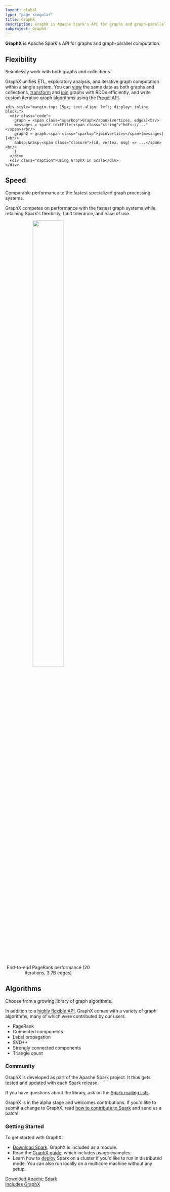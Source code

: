 ```yaml
---
layout: global
type: "page singular"
title: GraphX
description: GraphX is Apache Spark's API for graphs and graph-parallel computation, with a built-in library of common algorithms.
subproject: GraphX
---
```


<div class="jumbotron">
  <b>GraphX</b> is Apache Spark's API for graphs and graph-parallel computation.
</div>

<div class="row row-padded">
  <div class="col-md-7 col-sm-7">
    <h2>Flexibility</h2>
    <p class="lead">
      Seamlessly work with both graphs and collections.
    </p>
    <p>
      GraphX unifies ETL, exploratory analysis, and iterative graph computation within a single system. You can <a href="{{site.baseurl}}/docs/latest/graphx-programming-guide.html#the-property-graph">view</a> the same data as both graphs and collections, <a href="{{site.baseurl}}/docs/latest/graphx-programming-guide.html#property-operators">transform</a> and <a href="{{site.baseurl}}/docs/latest/graphx-programming-guide.html#join-operators">join</a> graphs with RDDs efficiently, and write custom iterative graph algorithms using the <a href="{{site.baseurl}}/docs/latest/graphx-programming-guide.html#pregel-api">Pregel API</a>.
    </p>
  </div>
  <div class="col-md-5 col-sm-5 col-padded-top col-center">

    <div style="margin-top: 15px; text-align: left; display: inline-block;">
      <div class="code">
        graph = <span class="sparkop">Graph</span>(vertices, edges)<br/>
        messages = spark.textFile(<span class="string">"hdfs://..."</span>)<br/>
        graph2 = graph.<span class="sparkop">joinVertices</span>(messages) {<br/>
        &nbsp;&nbsp;<span class="closure">(id, vertex, msg) => ...</span><br/>
        }
      </div>
      <div class="caption">Using GraphX in Scala</div>
    </div>
  </div>
</div>

<div class="row row-padded">
  <div class="col-md-7 col-sm-7">
    <h2>Speed</h2>
    <p class="lead">
      Comparable performance to the fastest specialized graph processing systems.
    </p>
    <p>
      GraphX competes on performance with the fastest graph systems while retaining Spark's flexibility, fault tolerance, and ease of use.
    </p>
  </div>
  <div class="col-md-5 col-sm-5 col-padded-top col-center">
    <div style="width: 100%; max-width: 272px; display: inline-block; text-align: center; padding:0;">
      <img src="{{site.baseurl}}/images/graphx-perf-comparison.png" style="width: 60%; max-width: 250px;">
      <div class="caption" style="min-width: 272px;">End-to-end PageRank performance (20 iterations, 3.7B edges)</div>
    </div>
  </div>
</div>

<div class="row row-padded">
  <div class="col-md-7 col-sm-7">
    <h2>Algorithms</h2>
    <p class="lead">
      Choose from a growing library of graph algorithms.
    </p>
    <p>In addition to a <a href="{{site.baseurl}}/docs/latest/graphx-programming-guide.html#graph-operators">highly flexible API</a>, GraphX comes with a variety of graph algorithms, many of which were contributed by our users.</p>
  </div>
  <div class="col-md-5 col-sm-5 col-padded-top">
    <ul class="list-narrow">
      <li>PageRank</li>
      <li>Connected components</li>
      <li>Label propagation</li>
      <li>SVD++</li>
      <li>Strongly connected components</li>
      <li>Triangle count</li>
    </ul>
  </div>
</div>


<div class="row">
  <div class="col-md-6 col-padded">
    <h3>Community</h3>
    <p>
      GraphX is developed as part of the Apache Spark project. It thus gets
      tested and updated with each Spark release.
    </p>
    <p>
      If you have questions about the library, ask on the
      <a href="{{site.baseurl}}/community.html#mailing-lists">Spark mailing lists</a>.
    </p>
    <p>
      GraphX is in the alpha stage and welcomes contributions. If you'd like to submit a change to GraphX,
      read <a href="{{site.baseurl}}/contributing.html">how to
      contribute to Spark</a> and send us a patch!
    </p>
  </div>

  <div class="col-md-6 col-padded">
    <h3>Getting Started</h3>
    <p>
      To get started with GraphX:
    </p>
    <ul class="list-narrow">
      <li><a href="{{site.baseurl}}/downloads.html">Download Spark</a>. GraphX is included as a module.</li>
      <li>Read the <a href="{{site.baseurl}}/docs/latest/graphx-programming-guide.html">GraphX guide</a>, which includes
      usage examples.</li>
      <li>Learn how to <a href="{{site.baseurl}}/docs/latest/#launching-on-a-cluster">deploy</a> Spark on a cluster
        if you'd like to run in distributed mode. You can also run locally on a multicore machine
        without any setup.
      </li>
    </ul>
  </div>
</div>

<div class="row">
  <div class="col-sm-12 col-center">
    <a href="{{site.baseurl}}/downloads.html" class="btn btn-success btn-lg btn-multiline">
      Download Apache Spark<br/><span class="small">Includes GraphX</span>
    </a>
  </div>
</div>
